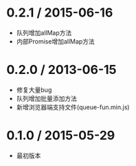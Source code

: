 0.2.1 / 2015-06-16
==================  
- 队列增加allMap方法
- 内部Promise增加allMap方法

0.2.0 / 2013-06-15
==================  
- 修复大量bug
- 队列增加批量添加方法
- 新增浏览器端支持文件(queue-fun.min.js)

0.1.0 / 2015-05-29
==================  
- 最初版本
